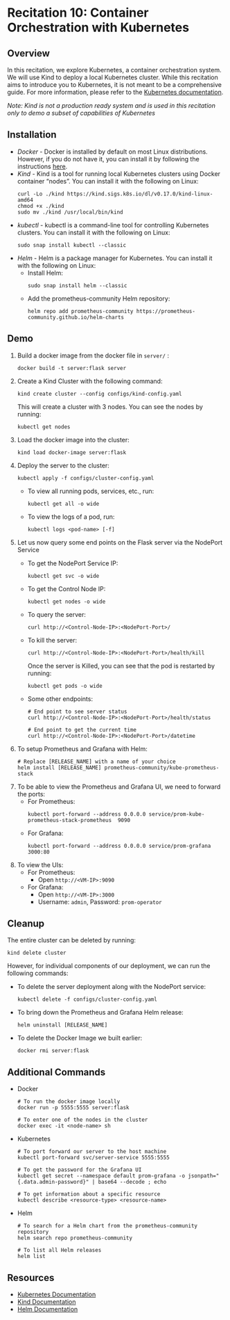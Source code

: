 # Recitation 10: Container Orchestration with Kubernetes


## Overview
In this recitation, we explore Kubernetes, a container orchestration system. We will use Kind to deploy a local Kubernetes cluster. While this recitation aims to introduce you to Kubernetes, it is not meant to be a comprehensive guide. For more information, please refer to the [Kubernetes documentation](https://kubernetes.io/docs/home/).

*Note: Kind is not a production ready system and is used in this recitation only to demo a subset of capabilities of Kubernetes*


## Installation
- *Docker* - Docker is installed by default on most Linux distributions. However, if you do not have it, you can install it by following the instructions [here](https://docs.docker.com/engine/install/).
- *Kind* - Kind is a tool for running local Kubernetes clusters using Docker container “nodes”. You can install it with the following on Linux:
    ```
    curl -Lo ./kind https://kind.sigs.k8s.io/dl/v0.17.0/kind-linux-amd64
    chmod +x ./kind
    sudo mv ./kind /usr/local/bin/kind
    ```
- *kubectl* - kubectl is a command-line tool for controlling Kubernetes clusters. You can install it with the following on Linux:
    ```
    sudo snap install kubectl --classic
    ```
- *Helm* - Helm is a package manager for Kubernetes. You can install it with the following on Linux:
    - Install Helm:
        ```
        sudo snap install helm --classic
        ```
    - Add the prometheus-community Helm repository:
        ```
        helm repo add prometheus-community https://prometheus-community.github.io/helm-charts
        ```

## Demo
1. Build a docker image from the docker file in `server/` :
    ```
    docker build -t server:flask server
    ```
2. Create a Kind Cluster with the following command:
    ```
    kind create cluster --config configs/kind-config.yaml
    ```
    This will create a cluster with 3 nodes. You can see the nodes by running:
    ```
    kubectl get nodes
    ```
3. Load the docker image into the cluster:
    ```
    kind load docker-image server:flask
    ```
4. Deploy the server to the cluster:
    ```
    kubectl apply -f configs/cluster-config.yaml
    ```
    - To view all running pods, services, etc., run:
        ```
        kubectl get all -o wide
        ```
    - To view the logs of a pod, run:
        ```
        kubectl logs <pod-name> [-f]
        ```
5. Let us now query some end points on the Flask server via the NodePort Service
    - To get the NodePort Service IP:
        ```
        kubectl get svc -o wide
        ```
    - To get the Control Node IP:
        ```
        kubectl get nodes -o wide
        ```
    - To query the server:
        ```
        curl http://<Control-Node-IP>:<NodePort-Port>/
        ```
    - To kill the server:
        ```
        curl http://<Control-Node-IP>:<NodePort-Port>/health/kill
        ```
        Once the server is Killed, you can see that the pod is restarted by running:
        ```
        kubectl get pods -o wide
        ```
        
    - Some other endpoints:
        ```
        # End point to see server status
        curl http://<Control-Node-IP>:<NodePort-Port>/health/status

        # End point to get the current time
        curl http://<Control-Node-IP>:<NodePort-Port>/datetime
        ```
6. To setup Prometheus and Grafana with Helm:
    ```
    # Replace [RELEASE_NAME] with a name of your choice
    helm install [RELEASE_NAME] prometheus-community/kube-prometheus-stack

    ```
7. To be able to view the Prometheus and Grafana UI, we need to forward the ports:
    - For Prometheus:
        ```
        kubectl port-forward --address 0.0.0.0 service/prom-kube-prometheus-stack-prometheus  9090
        ```
    - For Grafana:
        ```
        kubectl port-forward --address 0.0.0.0 service/prom-grafana 3000:80
        ```
8. To view the UIs:
    - For Prometheus:
        - Open `http://<VM-IP>:9090`
    - For Grafana:
        - Open `http://<VM-IP>:3000`
        - Username: `admin`, Password: `prom-operator`

## Cleanup
The entire cluster can be deleted by running:
```
kind delete cluster
```

However, for individual components of our deployment, we can run the following commands:
- To delete the server deployment along with the NodePort service:
    ```
    kubectl delete -f configs/cluster-config.yaml
    ```
- To bring down the Prometheus and Grafana Helm release:
    ```
    helm uninstall [RELEASE_NAME]
    ```
- To delete the Docker Image we built earlier:
    ```
    docker rmi server:flask
    ```


## Additional Commands
- Docker
    ```
    # To run the docker image locally
    docker run -p 5555:5555 server:flask

    # To enter one of the nodes in the cluster
    docker exec -it <node-name> sh
    ```

- Kubernetes
    ```
    # To port forward our server to the host machine
    kubectl port-forward svc/server-service 5555:5555

    # To get the password for the Grafana UI
    kubectl get secret --namespace default prom-grafana -o jsonpath="{.data.admin-password}" | base64 --decode ; echo

    # To get information about a specific resource
    kubectl describe <resource-type> <resource-name>

    ```
- Helm
    ```
    # To search for a Helm chart from the prometheus-community repository
    helm search repo prometheus-community

    # To list all Helm releases
    helm list
    ```



## Resources
- [Kubernetes Documentation](https://kubernetes.io/docs/home/)
- [Kind Documentation](https://kind.sigs.k8s.io/docs/user/quick-start/)
- [Helm Documentation](https://helm.sh/docs/intro/quickstart/)
